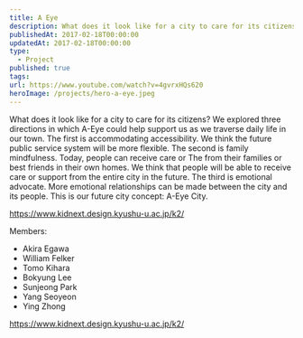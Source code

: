 ```yaml
---
title: A Eye
description: What does it look like for a city to care for its citizens? We explored three directions in which A-Eye could help support us as we traverse daily life in our town.
publishedAt: 2017-02-18T00:00:00
updatedAt: 2017-02-18T00:00:00
type:
  - Project
published: true
tags: 
url: https://www.youtube.com/watch?v=4gvrxHQs620
heroImage: /projects/hero-a-eye.jpeg
---
```

What does it look like for a city to care for its citizens? We explored three directions in which A-Eye could help support us as we traverse daily life in our town. The first is accommodating accessibility. We think the future public service system will be more flexible. The second is family mindfulness. Today, people can receive care or The from their families or best friends in their own homes. We think that people will be able to receive care or support from the entire city in the future. The third is emotional advocate. More emotional relationships can be made between the city and its people. This is our future city concept: A-Eye City.

https://www.kidnext.design.kyushu-u.ac.jp/k2/



Members: 
- Akira Egawa
- William Felker
- Tomo Kihara
- Bokyung Lee
- Sunjeong Park
- Yang Seoyeon
- Ying Zhong



https://www.kidnext.design.kyushu-u.ac.jp/k2/